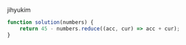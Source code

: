 jihyukim
```js
function solution(numbers) {
    return 45 - numbers.reduce((acc, cur) => acc + cur);
}
```
